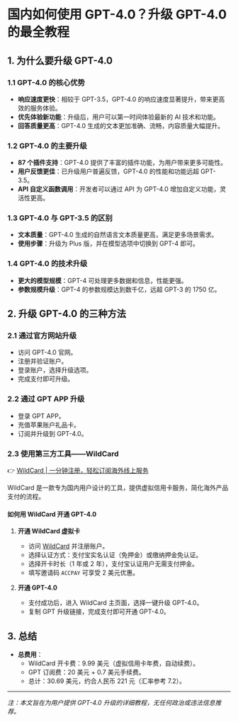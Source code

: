 # 国内如何使用 GPT-4.0？升级 GPT-4.0 的最全教程

## 1. 为什么要升级 GPT-4.0

### 1.1 GPT-4.0 的核心优势  
- **响应速度更快**：相较于 GPT-3.5，GPT-4.0 的响应速度显著提升，带来更高效的服务体验。  
- **优先体验新功能**：升级后，用户可以第一时间体验最新的 AI 技术和功能。  
- **回答质量更高**：GPT-4.0 生成的文本更加准确、流畅，内容质量大幅提升。  

### 1.2 GPT-4.0 的主要升级  
- **87 个插件支持**：GPT-4.0 提供了丰富的插件功能，为用户带来更多可能性。  
- **用户反馈更佳**：已升级用户普遍反馈，GPT-4.0 的性能和功能远超 GPT-3.5。  
- **API 自定义函数调用**：开发者可以通过 API 为 GPT-4.0 增加自定义功能，灵活性更高。  

### 1.3 GPT-4.0 与 GPT-3.5 的区别  
- **文本质量**：GPT-4.0 生成的自然语言文本质量更高，满足更多场景需求。  
- **使用步骤**：升级为 Plus 版，并在模型选项中切换到 GPT-4 即可。  

### 1.4 GPT-4.0 的技术升级  
- **更大的模型规模**：GPT-4 可处理更多数据和信息，性能更强。  
- **参数规模升级**：GPT-4 的参数规模达到数千亿，远超 GPT-3 的 1750 亿。  

## 2. 升级 GPT-4.0 的三种方法

### 2.1 通过官方网站升级  
- 访问 GPT-4.0 官网。  
- 注册并验证账户。  
- 登录账户，选择升级选项。  
- 完成支付即可升级。  

### 2.2 通过 GPT APP 升级  
- 登录 GPT APP。  
- 充值苹果账户礼品卡。  
- 订阅并升级到 GPT-4.0。  

### 2.3 使用第三方工具——WildCard  
👉 [WildCard | 一分钟注册，轻松订阅海外线上服务](https://bbtdd.com/WildCard)  

WildCard 是一款专为国内用户设计的工具，提供虚拟信用卡服务，简化海外产品支付的流程。  

#### 如何用 WildCard 开通 GPT-4.0  

1. **开通 WildCard 虚拟卡**  
   - 访问 [WildCard](https://bbtdd.com/WildCard) 并注册账户。  
   - 选择认证方式：支付宝实名认证（免押金）或缴纳押金免认证。  
   - 选择开卡时长（1 年或 2 年），支付宝认证用户无需支付押金。  
   - 填写邀请码 `ACCPAY` 可享受 2 美元优惠。  

2. **开通 GPT-4.0**  
   - 支付成功后，进入 WildCard 主页面，选择一键升级 GPT-4.0。  
   - 复制 GPT 升级链接，完成支付即可开通 GPT-4.0。  

## 3. 总结

- **总费用**：  
  - WildCard 开卡费：9.99 美元（虚拟信用卡年费，自动续费）。  
  - GPT 订阅费：20 美元 + 0.7 美元手续费。  
  - 总计：30.69 美元，约合人民币 221 元（汇率参考 7.2）。  

---

*注：本文旨在为用户提供 GPT-4.0 升级的详细教程，无任何政治或违法信息推荐。*